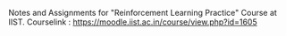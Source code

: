Notes and Assignments for "Reinforcement Learning Practice" Course at IIST.
Courselink : https://moodle.iist.ac.in/course/view.php?id=1605
